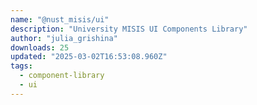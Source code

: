 ```yaml
---
name: "@nust_misis/ui"
description: "University MISIS UI Components Library"
author: "julia_grishina"
downloads: 25
updated: "2025-03-02T16:53:08.960Z"
tags: 
  - component-library
  - ui
---
```

